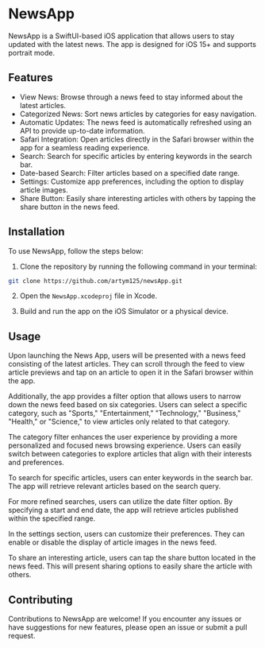 # NewsApp

NewsApp is a SwiftUI-based iOS application that allows users to stay updated with the latest news. The app is designed for iOS 15+ and supports portrait mode.

## Features

- View News: Browse through a news feed to stay informed about the latest articles.
- Categorized News: Sort news articles by categories for easy navigation.
- Automatic Updates: The news feed is automatically refreshed using an API to provide up-to-date information.
- Safari Integration: Open articles directly in the Safari browser within the app for a seamless reading experience.
- Search: Search for specific articles by entering keywords in the search bar.
- Date-based Search: Filter articles based on a specified date range.
- Settings: Customize app preferences, including the option to display article images.
- Share Button: Easily share interesting articles with others by tapping the share button in the news feed.

## Installation

To use NewsApp, follow the steps below:

1. Clone the repository by running the following command in your terminal:
```bash
git clone https://github.com/artym125/newsApp.git
```
2. Open the `NewsApp.xcodeproj` file in Xcode.

3. Build and run the app on the iOS Simulator or a physical device.

## Usage
Upon launching the News App, users will be presented with a news feed consisting of the latest articles. They can scroll through the feed to view article previews and tap on an article to open it in the Safari browser within the app.

Additionally, the app provides a filter option that allows users to narrow down the news feed based on six categories. Users can select a specific category, such as "Sports," "Entertainment," "Technology," "Business," "Health," or "Science," to view articles only related to that category.

The category filter enhances the user experience by providing a more personalized and focused news browsing experience. Users can easily switch between categories to explore articles that align with their interests and preferences.

To search for specific articles, users can enter keywords in the search bar. The app will retrieve relevant articles based on the search query.

For more refined searches, users can utilize the date filter option. By specifying a start and end date, the app will retrieve articles published within the specified range.

In the settings section, users can customize their preferences. They can enable or disable the display of article images in the news feed.

To share an interesting article, users can tap the share button located in the news feed. This will present sharing options to easily share the article with others.

## Contributing

Contributions to NewsApp are welcome! If you encounter any issues or have suggestions for new features, please open an issue or submit a pull request.
